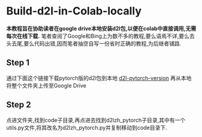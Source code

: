 # Build-d2l-in-Colab-locally
**本教程旨在协助读者在google drive本地安装d2l包,以便在colab中直接调用,无需每次在线下载.**
笔者查阅了Google和Bing上为数不多的教程,要么语焉不详,要么去头去尾,要么代码出错,因而笔者抽空自写一份省时正确的教程,为后继者铺路.
## Step 1
通过下面这个链接下载pytorch版的d2l包到本地
[d2l-pytorch-version](https://github.com/ShusenTang/Dive-into-DL-PyTorch)
再从本地将整个文件夹上传至Google Drive
## Step 2
点进文件夹,找到code子目录,再点进去找到d2lzh_pytorch子目录,其中有一个utils.py文件,将其改名为d2lzh_pytorch.py并复制移动到code目录下.

